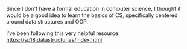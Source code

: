 Since I don't have a formal education in computer science, I thought it would be a good idea to learn the basics of CS, specifically centered around data structures and OOP. 

I've been following this very helpful resource: https://sp18.datastructur.es/index.html
